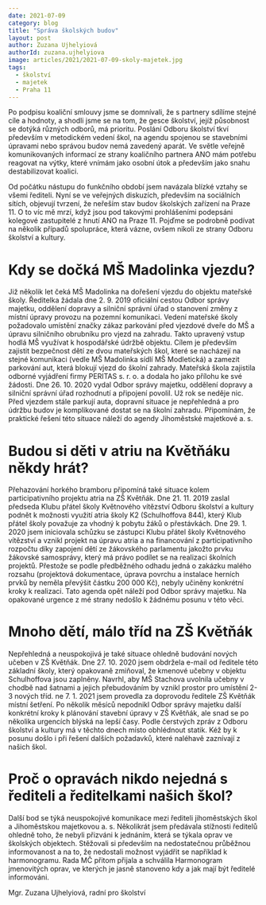 ```yaml
---
date: 2021-07-09
category: blog
title: "Správa školských budov"
layout: post
author: Zuzana Ujhelyiová
authorId: zuzana.ujhelyiova
image: articles/2021/2021-07-09-skoly-majetek.jpg
tags:
  - školství
  - majetek
  - Praha 11
---
```


Po podpisu koaliční smlouvy jsme se domnívali, že s partnery sdílíme stejné cíle a hodnoty, a shodli jsme se na tom, že gesce školství, jejíž působnost se dotýká různých odborů, má prioritu. Poslání Odboru školství tkví především v metodickém vedení škol, na agendu spojenou se stavebními úpravami nebo správou budov nemá zavedený aparát. Ve světle veřejně komunikovaných informací ze strany koaličního partnera ANO mám potřebu reagovat na výtky, které vnímám jako osobní útok a především jako snahu destabilizovat koalici.

Od počátku nástupu do funkčního období jsem navázala blízké vztahy se všemi řediteli. Nyní se ve veřejných diskuzích, především na sociálních sítích, objevují tvrzení, že neřeším stav budov školských zařízení na Praze 11. O to víc mě mrzí, když jsou pod takovými prohlášeními podepsáni kolegové zastupitelé z hnutí ANO na Praze 11. Pojďme se podrobně podívat na několik případů spolupráce, která vázne, ovšem nikoli ze strany Odboru školství a kultury.

# Kdy se dočká MŠ Madolinka vjezdu?

Již několik let čeká MŠ Madolinka na dořešení vjezdu do objektu mateřské školy. Ředitelka žádala dne 2. 9. 2019 oficiální cestou Odbor správy majetku, oddělení dopravy a silniční správní úřad o stanovení změny z místní úpravy provozu na pozemní komunikaci. Vedení mateřské školy požadovalo umístění značky zákaz parkování před vjezdové dveře do MŠ a úpravu silničního obrubníku pro vjezd na zahradu. Takto upravený vstup hodlá MŠ využívat k hospodářské údržbě objektu. Cílem je především zajistit bezpečnost dětí ze dvou mateřských škol, které se nacházejí na stejné komunikaci (vedle MŠ Madolinka sídlí MŠ Modletická) a zamezit parkování aut, která blokují vjezd do školní zahrady. Mateřská škola zajistila odborné vyjádření firmy PERITAS s. r. o. a dodala ho jako přílohu ke své žádosti. Dne 26. 10. 2020 vydal Odbor správy majetku, oddělení dopravy a silniční správní úřad rozhodnutí a připojení povolil. Už rok se neděje nic. Před vjezdem stále parkují auta, dopravní situace je nepřehledná a pro údržbu budov je komplikované dostat se na školní zahradu. Připomínám, že praktické řešení této situace náleží do agendy Jihoměstské majetkové a. s.

# Budou si děti v atriu na Květňáku někdy hrát?

Přehazování horkého bramboru připomíná také situace kolem participativního projektu atria na ZŠ Květňák. Dne 21. 11. 2019 zaslal předseda Klubu přátel školy Květnového vítězství Odboru školství a kultury podnět k možnosti využití atria školy K2 (Schulhoffova 844), který Klub přátel školy považuje za vhodný k pobytu žáků o přestávkách. Dne 29. 1. 2020 jsem iniciovala schůzku se zástupci Klubu přátel školy Květnového vítězství a vznikl projekt na úpravu atria a na financování z participativního rozpočtu díky zapojení dětí ze žákovského parlamentu jakožto prvku žákovské samosprávy, který má právo podílet se na realizaci školních projektů. Přestože se podle předběžného odhadu jedná o zakázku malého rozsahu (projektová dokumentace, úprava povrchu a instalace herních prvků by neměla převýšit částku 200 000 Kč), nebyly učiněny konkrétní kroky k realizaci. Tato agenda opět náleží pod Odbor správy majetku. Na opakované urgence z mé strany nedošlo k žádnému posunu v této věci.

# Mnoho dětí, málo tříd na ZŠ Květňák

Nepřehledná a neuspokojivá je také situace ohledně budování nových učeben v ZŠ Květňák. Dne 27. 10. 2020 jsem obdržela e-mail od ředitele této základní školy, který opakovaně zmiňoval, že kmenové učebny v objektu Schulhoffova jsou zaplněny.  Navrhl, aby MŠ Stachova uvolnila učebny v chodbě nad šatnami a jejich přebudováním by vznikl prostor pro umístění 2-3 nových tříd. ne 7. 1. 2021 jsem provedla za doprovodu ředitele ZŠ Květňák místní šetření. Po několik měsíců nepodnikl Odbor správy majetku další konkrétní kroky k plánování stavební úpravy v ZŠ Květňák, ale snad se po několika urgencích blýská na lepší časy. Podle čerstvých zpráv z Odboru školství a kultury má v těchto dnech místo obhlédnout statik. Kéž by k posunu došlo i při řešení dalších požadavků, které naléhavě zaznívají z našich škol.

# Proč o opravách nikdo nejedná s řediteli a ředitelkami našich škol?

Další bod se týká neuspokojivé komunikace mezi řediteli jihoměstských škol a Jihoměstskou majetkovou a. s. Několikrát jsem předávala stížnosti ředitelů ohledně toho, že nebyli přizváni k jednáním, která se týkala oprav ve školských objektech. Stěžovali si především na nedostatečnou průběžnou informovanost a na to, že nedostali možnost vyjádřit se například k harmonogramu. Rada MČ přitom přijala a schválila Harmonogram jmenovitých oprav, ve kterých je jasně stanoveno kdy a jak mají být ředitelé informováni.

Mgr. Zuzana Ujhelyiová, radní pro školství

